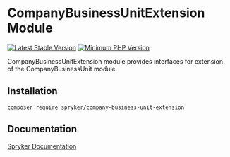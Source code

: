 # CompanyBusinessUnitExtension Module
[![Latest Stable Version](https://poser.pugx.org/spryker/company-business-unit-extension/v/stable.svg)](https://packagist.org/packages/spryker/company-business-unit-extension)
[![Minimum PHP Version](https://img.shields.io/badge/php-%3E%3D%208.2-8892BF.svg)](https://php.net/)

CompanyBusinessUnitExtension module provides interfaces for extension of the CompanyBusinessUnit module.

## Installation

```
composer require spryker/company-business-unit-extension
```

## Documentation

[Spryker Documentation](https://docs.spryker.com)
